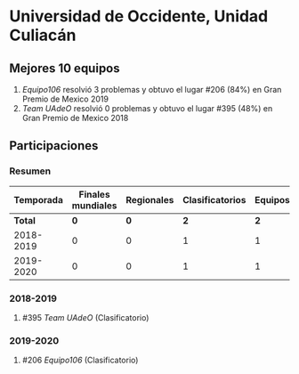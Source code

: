 # Universidad de Occidente, Unidad Culiacán

## Mejores 10 equipos

1. _Equipo106_ resolvió 3 problemas y obtuvo el lugar #206 (84%) en Gran Premio de Mexico 2019
1. _Team UAdeO_ resolvió 0 problemas y obtuvo el lugar #395 (48%) en Gran Premio de Mexico 2018

## Participaciones

### Resumen

| Temporada | Finales mundiales | Regionales | Clasificatorios | Equipos |
| --- | --- | --- | --- | --- |
| **Total** | **0** | **0** | **2** | **2** |
| 2018-2019 | 0 | 0 | 1 | 1 |
| 2019-2020 | 0 | 0 | 1 | 1 |

### 2018-2019

1. #395 _Team UAdeO_ (Clasificatorio)

### 2019-2020

1. #206 _Equipo106_ (Clasificatorio)



